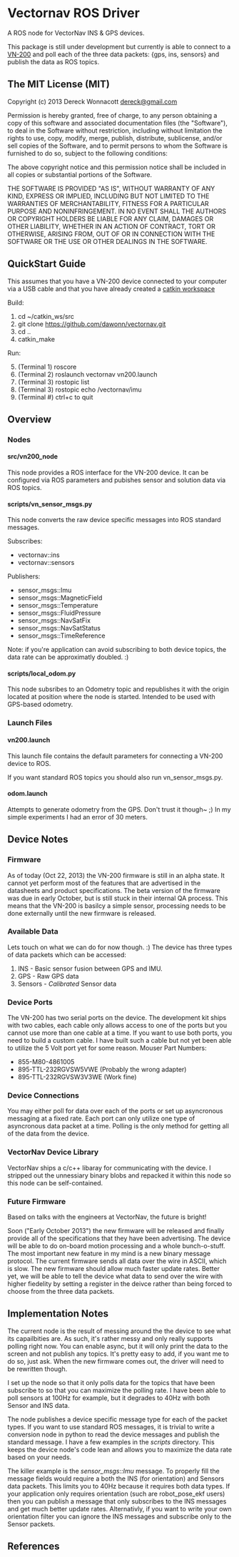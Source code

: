 Vectornav ROS Driver
====================

A ROS node for VectorNav INS & GPS devices.

This package is still under development but currently is able to 
connect to a [VN-200][2] and poll each of the three data packets:
{gps, ins, sensors} and publish the data as ROS topics. 



The MIT License (MIT)
----------------------

Copyright (c) 2013 Dereck Wonnacott <dereck@gmail.com>

Permission is hereby granted, free of charge, to any person obtaining a copy
of this software and associated documentation files (the "Software"), to deal
in the Software without restriction, including without limitation the rights
to use, copy, modify, merge, publish, distribute, sublicense, and/or sell
copies of the Software, and to permit persons to whom the Software is
furnished to do so, subject to the following conditions:

The above copyright notice and this permission notice shall be included in
all copies or substantial portions of the Software.

THE SOFTWARE IS PROVIDED "AS IS", WITHOUT WARRANTY OF ANY KIND, EXPRESS OR
IMPLIED, INCLUDING BUT NOT LIMITED TO THE WARRANTIES OF MERCHANTABILITY,
FITNESS FOR A PARTICULAR PURPOSE AND NONINFRINGEMENT. IN NO EVENT SHALL THE
AUTHORS OR COPYRIGHT HOLDERS BE LIABLE FOR ANY CLAIM, DAMAGES OR OTHER
LIABILITY, WHETHER IN AN ACTION OF CONTRACT, TORT OR OTHERWISE, ARISING FROM,
OUT OF OR IN CONNECTION WITH THE SOFTWARE OR THE USE OR OTHER DEALINGS IN
THE SOFTWARE.



QuickStart Guide
----------------

This assumes that you have a VN-200 device connected to your computer 
via a USB cable and that you have already created a [catkin workspace][3]

Build:

1. cd ~/catkin_ws/src
2. git clone https://github.com/dawonn/vectornav.git
3. cd ..
4. catkin_make

Run:

5. (Terminal 1) roscore
6. (Terminal 2) roslaunch vectornav vn200.launch
7. (Terminal 3) rostopic list
8. (Terminal 3) rostopic echo /vectornav/imu
9. (Terminal #) ctrl+c to quit



Overview 
--------

### Nodes

#### src/vn200_node

This node provides a ROS interface for the VN-200 device. It can be configured
via ROS parameters and pubishes sensor and solution data via ROS topics.

#### scripts/vn_sensor_msgs.py

This node converts the raw device specific messages into ROS standard messages.

Subscribes:
* vectornav::ins
* vectornav::sensors

Publishers:
* sensor_msgs::Imu
* sensor_msgs::MagneticField
* sensor_msgs::Temperature
* sensor_msgs::FluidPressure
* sensor_msgs::NavSatFix
* sensor_msgs::NavSatStatus
* sensor_msgs::TimeReference

Note: if you're application can avoid subscribing to both device topics, the data
rate can be approximatly doubled. :)

#### scripts/local_odom.py

This node subsribes to an Odometry topic and republishes it with the origin
located at position where the node is started. Intended to be used with GPS-based
odometry. 

### Launch Files

#### vn200.launch

This launch file contains the default parameters for connecting a VN-200 
device to ROS. 

If you want standard ROS topics you should also run vn_sensor_msgs.py. 

#### odom.launch

Attempts to generate odometry from the GPS. Don't trust it though~ ;)
In my simple experiments I had an error of 30 meters.



Device Notes
------------

### Firmware
As of today (Oct 22, 2013) the VN-200 firmware is still in an alpha state.
It cannot yet perform most of the features that are advertised in the 
datasheets and product specifications. The beta version of the firmware 
was due in early October, but is still stuck in their internal QA process. 
This means that the VN-200 is basilcy a simple sensor, processing needs
to be done externally until the new firmware is released.

### Available Data
Lets touch on what we can do for now though. :) The device has three types
of data packets which can be accessed:

1. INS - Basic sensor fusion between GPS and IMU.
2. GPS - Raw GPS data
3. Sensors - _Calibrated_ Sensor data

### Device Ports
The VN-200 has two serial ports on the device. The development kit ships with
two cables, each cable only allows access to one of the ports but you cannot 
use more than one cable at a time. If you want to use both ports, you need to
build a custom cable. I have built such a cable but not yet been able to utilize
the 5 Volt port yet for some reason. Mouser Part Numbers:

* 855-M80-4861005
* 895-TTL-232RGVSW5VWE   (Probably the wrong adapter)
* 895-TTL-232RGVSW3V3WE  (Work fine)

### Device Connections
You may either poll for data over each of the ports or set up 
asyncronous messaging at a fixed rate. Each port can only utilize one type of 
asyncronous data packet at a time. Polling is the only method for getting all 
of the data from the device. 

### VectorNav Device Library
VectorNav ships a c/c++ libaray for communicating with the device. I stripped
out the unnessiary binary blobs and repacked it within this node so this node can
be self-contained. 

### Future Firmware
Based on talks with the engineers at VectorNav, the future is bright! 

Soon ("Early October 2013") the new firmware will be released and finally 
provide all of the specifications that they have been advertising. The device 
will be able to do on-board motion processing and a whole bunch-o-stuff. The most
important new feature in my mind is a new binary message protocol. The current 
firmware sends all data over the wire in ASCII, which is slow. The new 
firmware should allow much faster update rates. Better yet, we will be able
to tell the device what data to send over the wire with higher fiedelity by
setting a register in the deivce rather than being forced to choose from the 
three data packets.



Implementation Notes
--------------------

The current node is the result of messing around the the device to see what its
capailbities are. As such, it's rather messy and only really supports polling
right now. You can enable async, but it will only print the data to the screen and
not publish any topics. It's pretty easy to add, if you want me to do so, just ask. 
When the new firmware comes out, the driver will need to be rewritten though.

I set up the node so that it only polls data for the topics that have been
subscribe to so that you can maximize the polling rate. I have been able to poll
sensors at 100Hz for example, but it degrades to 40Hz with both Sensor and INS data.

The node publishes a device specific message type for each of the packet types. If 
you want to use standard ROS messages, it is trivial to write a conversion node in 
python to read the device messages and publish the standard message. I have a few 
examples in the _scripts_ directory. This keeps the device node's code lean and 
allows you to maximize the data rate based on your needs. 

The killer example is the *sensor_msgs::Imu* message. To properly fill
the message fields would require a both the INS (for orientation) and Sensors data 
packets. This limits you to 40Hz because it requires both data types. If your 
application only requires orientation (such are robot_pose_ekf users) then
you can publish a message that only subscribes to the INS messages and get much better
update rates. Alternativly, if you want to write your own orientation filter you can 
ignore the INS messages and subscribe only to the Sensor packets.



References 
----------

[1]: http://www.vectornav.com/ "VectorNav"
[2]: http://www.vectornav.com/products/vn100-smt?id=48 "VN-200"
[3]: http://wiki.ros.org/ROS/Tutorials/InstallingandConfiguringROSEnvironment "ROS Workspace Tutorial"




